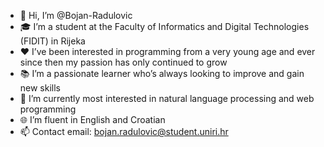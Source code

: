 - 👋 Hi, I’m @Bojan-Radulovic
- 🎓 I’m a student at the Faculty of Informatics and Digital Technologies (FIDIT) in Rijeka
- ❤️ I’ve been interested in programming from a very young age and ever since then my passion has only continued to grow
- 📚 I’m a passionate learner who’s always looking to improve and gain new skills
- 🌱 I’m currently most interested in natural language processing and web programming
- 🌐 I’m fluent in English and Croatian
- 📫 Contact email: bojan.radulovic@student.uniri.hr

<!---
Bojan-Radulovic/Bojan-Radulovic is a ✨ special ✨ repository because its `README.md` (this file) appears on your GitHub profile.
You can click the Preview link to take a look at your changes.
--->
